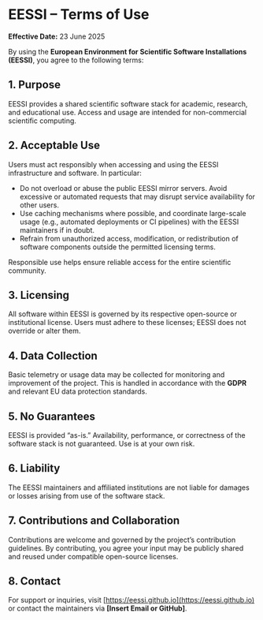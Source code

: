 # EESSI – Terms of Use

**Effective Date:** 23 June 2025

By using the **European Environment for Scientific Software Installations (EESSI)**, you agree to the following terms:

## 1. Purpose  
EESSI provides a shared scientific software stack for academic, research, and educational use. Access and usage are intended for non-commercial scientific computing.

## 2. Acceptable Use  
Users must act responsibly when accessing and using the EESSI infrastructure and software. In particular:

- Do not overload or abuse the public EESSI mirror servers. Avoid excessive or automated requests that may disrupt service availability for other users.  
- Use caching mechanisms where possible, and coordinate large-scale usage (e.g., automated deployments or CI pipelines) with the EESSI maintainers if in doubt.  
- Refrain from unauthorized access, modification, or redistribution of software components outside the permitted licensing terms.

Responsible use helps ensure reliable access for the entire scientific community.

## 3. Licensing  
All software within EESSI is governed by its respective open-source or institutional license. Users must adhere to these licenses; EESSI does not override or alter them.

## 4. Data Collection  
Basic telemetry or usage data may be collected for monitoring and improvement of the project. This is handled in accordance with the **GDPR** and relevant EU data protection standards.

## 5. No Guarantees  
EESSI is provided “as-is.” Availability, performance, or correctness of the software stack is not guaranteed. Use is at your own risk.

## 6. Liability  
The EESSI maintainers and affiliated institutions are not liable for damages or losses arising from use of the software stack.

## 7. Contributions and Collaboration  
Contributions are welcome and governed by the project’s contribution guidelines. By contributing, you agree your input may be publicly shared and reused under compatible open-source licenses.

## 8. Contact  
For support or inquiries, visit [https://eessi.github.io](https://eessi.github.io) or contact the maintainers via **[Insert Email or GitHub]**.
